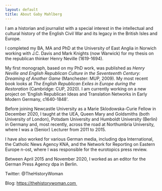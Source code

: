 ```yaml
---
layout: default
title: About Gaby Mahlberg
---
```


<!-- Custom style sheet -->
<link rel="stylesheet" type="text/css" href="../style.css">

I am a historian and journalist with a special interest in the intellectual and cultural history of the English Civil War and its legacy in the British Isles and Europe. 

I completed my BA, MA and PhD at the University of East Anglia in Norwich working with J.C. Davis and Mark Knights (now Warwick) for my thesis on the republican thinker Henry Neville (1619-1694).

My first monograph, based on my PhD work, was published as *Henry Neville and English Republican Culture in the Seventeenth Century: Dreaming of Another Game* (Manchester: MUP, 2009). My most recent book looks at *The English Republican Exiles in Europe during the Restoration* (Cambridge: CUP, 2020). I am currently working on a new project on 'English Republican Ideas and Translation Networks in Early Modern Germany, c1640-1848'.

Before joining Newcastle University as a Marie Sklodowska-Curie Fellow in December 2020, I taught at the UEA, Queen Mary and Goldsmiths (both University of London), Potsdam University and Humboldt University (Berlin) in Germany and, most recently, across the road at Northumbria University, where I was a (Senior) Lecturer from 2011 to 2015.

I have also worked for various German media, including dpa International, the Catholic News Agency KNA, and the Network for Reporting on Eastern Europe n-ost, where I was responsible for the eurotopics press review.

Between April 2015 and November 2020, I worked as an editor for the German Press Agency dpa in Berlin.

Twitter: @TheHistoryWoman

Blog: https://thehistorywoman.com 




